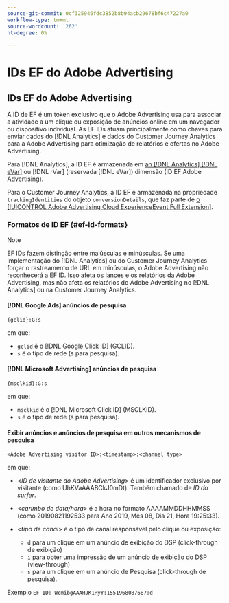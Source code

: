 ```yaml
---
source-git-commit: 0cf325946fdc3852b8b94acb29678bf6c47227a0
workflow-type: tm+mt
source-wordcount: '262'
ht-degree: 0%

---
```

# IDs EF do Adobe Advertising

## IDs EF do Adobe Advertising

A ID de EF é um token exclusivo que o Adobe Advertising usa para associar a atividade a um clique ou exposição de anúncios online em um navegador ou dispositivo individual. As EF IDs atuam principalmente como chaves para enviar dados do [!DNL Analytics] e dados do Customer Journey Analytics para a Adobe Advertising para otimização de relatórios e ofertas no Adobe Advertising.

Para [!DNL Analytics], a ID EF é armazenada em [an [!DNL Analytics] [!DNL eVar]](https://experienceleague.adobe.com/docs/analytics/components/dimensions/evar.html) ou [!DNL rVar] (reservada [!DNL eVar]) dimensão (ID EF Adobe Advertising).

Para o Customer Journey Analytics, a ID EF é armazenada na propriedade `trackingIdentities` do objeto `conversionDetails`, que faz parte de [o [!UICONTROL Adobe Advertising Cloud ExperienceEvent Full Extension]](https://experienceleague.adobe.com/en/docs/experience-platform/xdm/field-groups/event/advertising-full-extension).

### Formatos de ID EF {#ef-id-formats}

>[!NOTE]
>
>EF IDs fazem distinção entre maiúsculas e minúsculas. Se uma implementação do [!DNL Analytics] ou do Customer Journey Analytics forçar o rastreamento de URL em minúsculas, o Adobe Advertising não reconhecerá a EF ID. Isso afeta os lances e os relatórios da Adobe Advertising, mas não afeta os relatórios do Adobe Advertising no [!DNL Analytics] ou na Customer Journey Analytics.

#### [!DNL Google Ads] anúncios de pesquisa

```
{gclid}:G:s
```

em que:

* `gclid` é o [!DNL Google Click ID] (GCLID).
* `s` é o tipo de rede (s para pesquisa).

#### [!DNL Microsoft Advertising] anúncios de pesquisa

```
{msclkid}:G:s
```

em que:

* `msclkid` é o [!DNL Microsoft Click ID] (MSCLKID).
* `s` é o tipo de rede (s para pesquisa).

#### Exibir anúncios e anúncios de pesquisa em outros mecanismos de pesquisa

```
<Adobe Advertising visitor ID>:<timestamp>:<channel type>
```

em que:

* &lt;*ID de visitante do Adobe Advertising*> é um identificador exclusivo por visitante (como UhKVaAAABCkJ0mDt). Também chamado de *ID do surfer*.

* &lt;*carimbo de data/hora*> é a hora no formato AAAAMMDDHHMMSS (como 20190821192533 para Ano 2019, Mês 08, Dia 21, Hora 19:25:33).

* &lt;*tipo de canal*> é o tipo de canal responsável pelo clique ou exposição:

   * `d` para um clique em um anúncio de exibição do DSP (click-through de exibição)
   * `i` para obter uma impressão de um anúncio de exibição do DSP (view-through)
   * `s` para um clique em um anúncio de Pesquisa (click-through de pesquisa).

Exemplo `EF ID: WcmibgAAAHJK1RyY:1551968087687:d`
